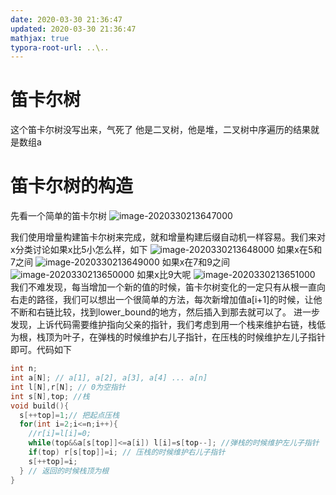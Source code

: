 ```yaml
---
date: 2020-03-30 21:36:47
updated: 2020-03-30 21:36:47
mathjax: true
typora-root-url: ..\..
---
```


# 笛卡尔树
 这个笛卡尔树没写出来，气死了
 他是二叉树，他是堆，二叉树中序遍历的结果就是数组a

# 笛卡尔树的构造
 先看一个简单的笛卡尔树
![image-2020330213647000](/images/image-2020330213647000.png)
<!---more-->
 我们使用增量构建笛卡尔树来完成，就和增量构建后缀自动机一样容易。我们来对x分类讨论如果x比5小怎么样，如下
![image-2020330213648000](/images/image-2020330213648000.png)
如果x在5和7之间
![image-2020330213649000](/images/image-2020330213649000.png)
如果x在7和9之间
![image-2020330213650000](/images/image-2020330213650000.png)
如果x比9大呢
![image-2020330213651000](/images/image-2020330213651000.png)
 我们不难发现，每当增加一个新的值的时候，笛卡尔树变化的一定只有从根一直向右走的路径，我们可以想出一个很简单的方法，每次新增加值a[i+1]的时候，让他不断和右链比较，找到lower_bound的地方，然后插入到那去就可以了。
 进一步发现，上诉代码需要维护指向父亲的指针，我们考虑到用一个栈来维护右链，栈低为根，栈顶为叶子，在弹栈的时候维护右儿子指针，在压栈的时候维护左儿子指针即可。代码如下
```cpp
int n;
int a[N]; // a[1], a[2], a[3], a[4] ... a[n]
int l[N],r[N]; // 0为空指针
int s[N],top; //栈
void build(){
  s[++top]=1;// 把起点压栈
  for(int i=2;i<=n;i++){
    //r[i]=l[i]=0;
    while(top&&a[s[top]]<=a[i]) l[i]=s[top--]; //弹栈的时候维护左儿子指针
    if(top) r[s[top]]=i; // 压栈的时候维护右儿子指针
    s[++top]=i;
  } // 返回的时候栈顶为根
}

```